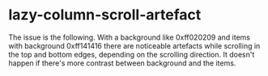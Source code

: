 # lazy-column-scroll-artefact

The issue is the following. With a background like 0xff020209 and items with background 0xff141416 there are noticeable artefacts while scrolling in the top and bottom edges, depending on the scrolling direction.
It doesn't happen if there's more contrast between background and the items.
